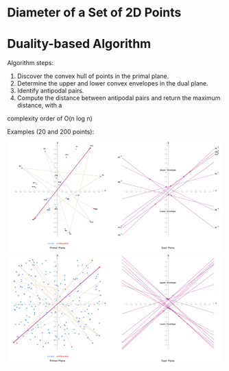 # Diameter of a Set of 2D Points


# Duality-based Algorithm

Algorithm steps:
1. Discover the convex hull of points in the primal plane.
2. Determine the upper and lower convex envelopes in the dual plane.
3. Identify antipodal pairs.
4. Compute the distance between antipodal pairs and return the maximum distance, with a

complexity order of O(n log n)

Examples (20 and 200 points):


  <img src="https://raw.githubusercontent.com/bmzare/Computational-Geometry/main/4.%20Diameter%20of%20a%20Set%20of%20Points/Duality-Based%20Algorithm/asset/Diameter-1.png" style="width: fit-content;" alt="Image 1">
  <img src="https://raw.githubusercontent.com/bmzare/Computational-Geometry/main/4.%20Diameter%20of%20a%20Set%20of%20Points/Duality-Based%20Algorithm/asset/Diameter-2.png" style="width: fit-content;" alt="Image 2">